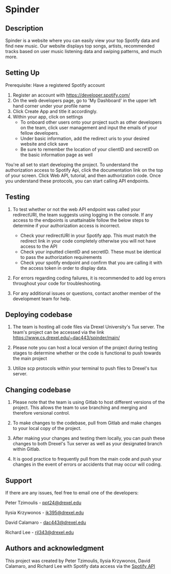 # Spinder

## Description
Spinder is a website where you can easily view your top Spotify data and find new music. Our website displays top songs, artists, recommended tracks based on user music listening data and swiping patterns, and much more. 

## Setting Up
Prerequisite: Have a registered Spotify account
1) Register an account with https://developer.spotify.com/
2) On the web developers page, go to 'My Dashboard' in the upper left hand corner under your profile name
3) Click Create App and title it accordingly.
4) Within your app, click on settings
    - To onboard other users onto your project such as other developers on the team, click user management and input the emails of your fellow developers.
    - Under basic information, add the redirect uris to your desired website and click save
    - Be sure to remember the location of your clientID and secretID on the basic information page as well 

You're all set to start developing the project. To understand the authorization access to Spotify Api, click the documentation link on the top of your screen. Click Web API, tutorial, and then authorization code. Once you understand these protocols, you can start calling API endpoints. 

## Testing
1) To test whether or not the web API endpoint was called your redirectURI, the team suggests using logging in the console. If any access to the endpoints is unattainable follow the below steps to determine if your authorization access is incorrect.
    - Check your redirectURI in your Spotify app. This must match the redirect link in your code completely otherwise you will not have access to the API
    - Check your inputted clientID and secretID. These must be identical to pass the authorization requirements
    - Check your spotify endpoint and confirm that you are calling it with the access token in order to display data. 

2) For errors regarding coding failures, it is recommended to add log errors throughout your code for troubleshooting.

3) For any additional issues or questions, contact another member of the development team for help. 


## Deploying codebase
1) The team is hosting all code files via Drexel University's Tux server. The team's project can be accessed via the link https://www.cs.drexel.edu/~dac443/spinder/main/

2) Please note you can host a local version of the project during testing stages to determine whether or the code is functional to push towards the main project

3) Utilize scp protocols within your terminal to push files to Drexel's tux server. 



## Changing codebase
1) Please  note that the team is using Gitlab to host different versions of the project. This allows the team to use branching and merging and therefore versional control. 

2) To make changes to the codebase, pull from Gitlab and make changes to your local copy of the project. 

3) After making your changes and testing them locally, you can push these changes to both Drexel's Tux server as well as your designated branch within Gitlab. 

4) It is good practice to frequently pull from the main code and push your changes in the event of errors or accidents that may occur will coding. 


## Support
If there are any issues, feel free to email one of the developers:

Peter Tzimoulis - ppt24@drexel.edu

Ilysia Krzywonos - ik395@drexel.edu

David Calamaro - dac443@drexel.edu

Richard Lee - rjl343@drexel.edu

## Authors and acknowledgment
This project was created by Peter Tzimoulis, Ilysia Krzywonos, David Calamaro, and Richard Lee with Spotify data access via the [Spotify API](https://developer.spotify.com/)



